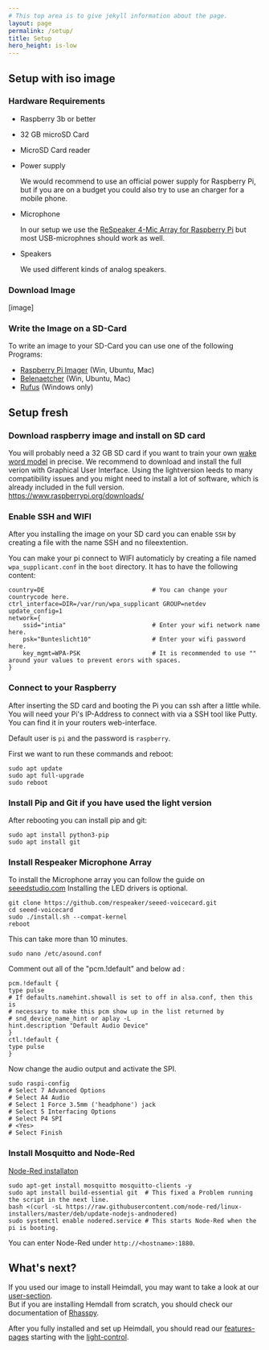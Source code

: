 ```yaml
---
# This top area is to give jekyll information about the page.
layout: page
permalink: /setup/
title: Setup
hero_height: is-low
---
```


## Setup with iso image

### Hardware Requirements

- Raspberry 3b or better
- 32 GB microSD Card
- MicroSD Card reader
- Power supply 
    
    We would recommend to use an official power supply for Raspberry Pi, but if you are on a budget you could also try to 
    use an charger for a mobile phone.

- Microphone
    
    In our setup we use the [ReSpeaker 4-Mic Array for Raspberry Pi](https://wiki.seeedstudio.com/ReSpeaker_4_Mic_Array_for_Raspberry_Pi/)
    but most USB-microphnes should work as well.
    
- Speakers
    
    We used different kinds of analog speakers.
    

### Download Image

[image]

### Write the Image on a SD-Card

To write an image to your SD-Card you can use one of the following Programs:

- [Raspberry Pi Imager](https://www.raspberrypi.org/software/) (Win, Ubuntu, Mac)
- [Belenaetcher](https://www.electronjs.org/apps/etcher) (Win, Ubuntu, Mac)
- [Rufus](https://rufus.ie/) (Windows only)

## Setup fresh

### Download raspberry image and install on SD card

You will probably need a 32 GB SD card if you want to train your own [wake word model](/docs/pages/tech-stack/mycroft.md) in precise.
We recommend to download and install the full verion with Graphical User Interface. Using the lightversion leeds to 
many compatibility issues and you might need to install a lot of software, which is already included in the full version.
https://www.raspberrypi.org/downloads/

### Enable SSH and WIFI

After you installing the image on your SD card you can enable `SSH` by creating a file with the name SSH and no fileextention.

You can make your pi connect to WIFI automaticly by creating a file named `wpa_supplicant.conf` in the `boot` directory.
It has to have the following content:

```
country=DE                              # You can change your countrycode here.
ctrl_interface=DIR=/var/run/wpa_supplicant GROUP=netdev
update_config=1
network={
    ssid="intia"                        # Enter your wifi network name here.
    psk="Bunteslicht10"                 # Enter your wifi password here.
    key_mgmt=WPA-PSK                    # It is recommended to use "" around your values to prevent erors with spaces.
}
```

### Connect to your Raspberry

After inserting the SD card and booting the Pi you can ssh after a little while. You will need your Pi's IP-Address to
connect with via a SSH tool like Putty. You can find it in your routers web-interface. 

Default user is `pi` and the password is `raspberry`.

First we want to run these commands and reboot:

```
sudo apt update
sudo apt full-upgrade
sudo reboot
```

### Install Pip and Git if you have used the light version

After rebooting you can install pip and git:

```
sudo apt install python3-pip
sudo apt install git
```

### Install Respeaker Microphone Array

To install the Microphone array you can follow the guide on [seeedstudio.com](https://wiki.seeedstudio.com/ReSpeaker_4_Mic_Array_for_Raspberry_Pi/)
Installing the LED drivers is optional.

```
git clone https://github.com/respeaker/seeed-voicecard.git
cd seeed-voicecard
sudo ./install.sh --compat-kernel
reboot
```

This can take more than 10 minutes.

`sudo nano /etc/asound.conf`

Comment out all of the "pcm.!default" and below ad :


```
pcm.!default {
type pulse
# If defaults.namehint.showall is set to off in alsa.conf, then this is
# necessary to make this pcm show up in the list returned by
# snd_device_name_hint or aplay -L
hint.description "Default Audio Device"
}
ctl.!default {
type pulse
}
```

Now change the audio output and activate the SPI.

```
sudo raspi-config
# Select 7 Advanced Options
# Select A4 Audio
# Select 1 Force 3.5mm ('headphone') jack
# Select 5 Interfacing Options
# Select P4 SPI
# <Yes>
# Select Finish
```

### Install Mosquitto and Node-Red

[Node-Red installaton](https://nodered.org/docs/getting-started/raspberrypi)

```
sudo apt-get install mosquitto mosquitto-clients -y
sudo apt install build-essential git  # This fixed a Problem running the script in the next line.
bash <(curl -sL https://raw.githubusercontent.com/node-red/linux-installers/master/deb/update-nodejs-andnodered)
sudo systemctl enable nodered.service # This starts Node-Red when the pi is booting.
```

You can enter Node-Red under `http://<hostname>:1880`.


## What's next?

If you used our image to install Heimdall, you may want to take a look at our [user-section](./users/index.md).   
But if you are installing Hemdall from scratch, you should check our documentation of [Rhasspy](./tech-stack/rhasspy.md).  

After you fully installed and set up Heimdall, you should read our [features-pages](./features/index.md) starting with the [light-control](./features/lights.md).  























